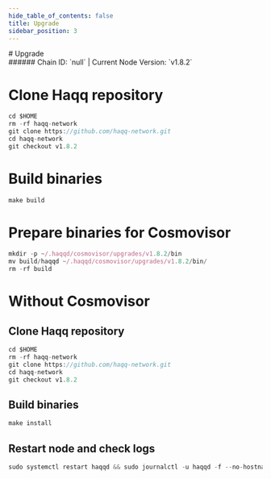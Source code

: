 ```yaml
---
hide_table_of_contents: false
title: Upgrade
sidebar_position: 3
---
```


<div class="h1-with-icon icon-haqq">
# Upgrade
</div>
###### Chain ID: `null` | Current Node Version: `v1.8.2`


# Clone Haqq repository
```js
cd $HOME
rm -rf haqq-network
git clone https://github.com/haqq-network.git
cd haqq-network
git checkout v1.8.2
 ```

# Build binaries
```js
make build
 ```

# Prepare binaries for Cosmovisor
```js
mkdir -p ~/.haqqd/cosmovisor/upgrades/v1.8.2/bin
mv build/haqqd ~/.haqqd/cosmovisor/upgrades/v1.8.2/bin/
rm -rf build
```

# Without Cosmovisor
## Clone Haqq repository
```js
cd $HOME
rm -rf haqq-network
git clone https://github.com/haqq-network.git
cd haqq-network
git checkout v1.8.2
 ```

## Build binaries
```js
make install
 ```

## Restart node and check logs
```js
sudo systemctl restart haqqd && sudo journalctl -u haqqd -f --no-hostname -o cat
```